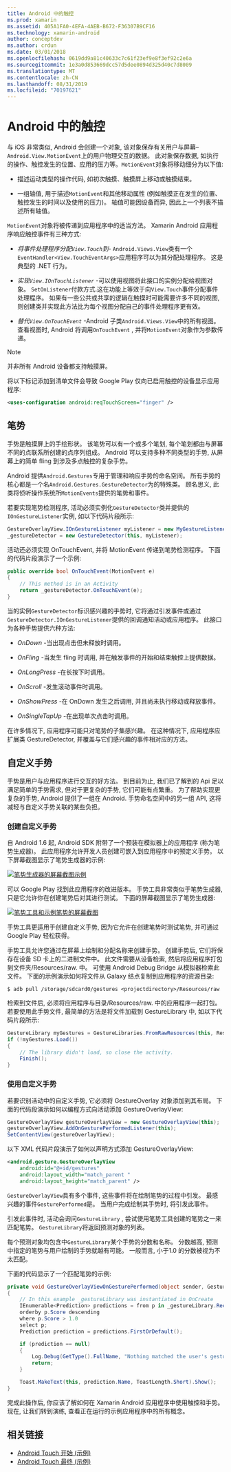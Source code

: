 ```yaml
---
title: Android 中的触控
ms.prod: xamarin
ms.assetid: 405A1FA0-4EFA-4AEB-B672-F36307B9CF16
ms.technology: xamarin-android
author: conceptdev
ms.author: crdun
ms.date: 03/01/2018
ms.openlocfilehash: 0619dd9a81c40633c7c61f23ef9e8f3ef92c2e6a
ms.sourcegitcommit: 1e3a0d853669dcc57d5dee0894d325d40c7d8009
ms.translationtype: MT
ms.contentlocale: zh-CN
ms.lasthandoff: 08/31/2019
ms.locfileid: "70197621"
---
```

# <a name="touch-in-android"></a>Android 中的触控

与 iOS 非常类似, Android 会创建一个对象, 该对象保存有关用户与屏幕&ndash; `Android.View.MotionEvent`上的用户物理交互的数据。 此对象保存数据, 如执行的操作、触控发生的位置、应用的压力等。`MotionEvent`对象将移动细分为以下值:

- 描述运动类型的操作代码, 如初次触摸、触摸屏上移动或触摸结束。

- 一组轴值, 用于描述`MotionEvent`和其他移动属性 (例如触摸正在发生的位置、触控发生的时间以及使用的压力)。
   轴值可能因设备而异, 因此上一个列表不描述所有轴值。


`MotionEvent`对象将被传递到应用程序中的适当方法。 Xamarin Android 应用程序响应触控事件有三种方式:

- *将事件处理程序分配`View.Touch`到*- `Android.Views.View`类有一个`EventHandler<View.TouchEventArgs>`应用程序可以为其分配处理程序。 这是典型的 .NET 行为。

- *实现`View.IOnTouchListener`*  -可以使用视图将此接口的实例分配给视图对象。 `SetOnListener`付款方式.这在功能上等效于向`View.Touch`事件分配事件处理程序。 如果有一些公共或共享的逻辑在触摸时可能需要许多不同的视图, 则创建类并实现此方法比为每个视图分配自己的事件处理程序更有效。

- *替代`View.OnTouchEvent`*  -Android 子类`Android.Views.View`中的所有视图。 查看视图时, Android 将调用`OnTouchEvent` , 并将`MotionEvent`对象作为参数传递。


> [!NOTE]
> 并非所有 Android 设备都支持触摸屏。 

将以下标记添加到清单文件会导致 Google Play 仅向已启用触控的设备显示应用程序:

```xml
<uses-configuration android:reqTouchScreen="finger" />
```

## <a name="gestures"></a>笔势

手势是触摸屏上的手绘形状。 该笔势可以有一个或多个笔划, 每个笔划都由与屏幕不同的点联系所创建的点序列组成。 Android 可以支持多种不同类型的手势, 从屏幕上的简单 fling 到涉及多点触控的复杂手势。

Android 提供`Android.Gestures`专用于管理和响应手势的命名空间。 所有手势的核心都是一个名`Android.Gestures.GestureDetector`为的特殊类。 顾名思义, 此类将侦听操作系统所`MotionEvents`提供的笔势和事件。

若要实现笔势检测程序, 活动必须实例化`GestureDetector`类并提供的`IOnGestureListener`实例, 如以下代码片段所示:

```csharp
GestureOverlayView.IOnGestureListener myListener = new MyGestureListener();
_gestureDetector = new GestureDetector(this, myListener);
```

活动还必须实现 OnTouchEvent, 并将 MotionEvent 传递到笔势检测程序。 下面的代码片段演示了一个示例:

```csharp
public override bool OnTouchEvent(MotionEvent e)
{
    // This method is in an Activity
    return _gestureDetector.OnTouchEvent(e);
}
```

当的实例`GestureDetector`标识感兴趣的手势时, 它将通过引发事件或通过`GestureDetector.IOnGestureListener`提供的回调通知活动或应用程序。
此接口为各种手势提供六种方法:

- *OnDown* -当出现点击但未释放时调用。

- *OnFling* -当发生 fling 时调用, 并在触发事件的开始和结束触控上提供数据。

- *OnLongPress* -在长按下时调用。

- *OnScroll* -发生滚动事件时调用。

- *OnShowPress* -在 OnDown 发生之后调用, 并且尚未执行移动或释放事件。

- *OnSingleTapUp* -在出现单次点击时调用。


在许多情况下, 应用程序可能只对笔势的子集感兴趣。 在这种情况下, 应用程序应扩展类 GestureDetector, 并覆盖与它们感兴趣的事件相对应的方法。

## <a name="custom-gestures"></a>自定义手势

手势是用户与应用程序进行交互的好方法。 到目前为止, 我们已了解到的 Api 足以满足简单的手势需求, 但对于更复杂的手势, 它们可能有点繁重。 为了帮助实现更复杂的手势, Android 提供了一组在 Android. 手势命名空间中的另一组 API, 这将减轻与自定义手势关联的某些负担。

### <a name="creating-custom-gestures"></a>创建自定义手势

自 Android 1.6 起, Android SDK 附带了一个预装在模拟器上的应用程序 (称为笔势生成器)。 此应用程序允许开发人员创建可嵌入到应用程序中的预定义手势。 以下屏幕截图显示了笔势生成器的示例:

[![笔势生成器的屏幕截图示例](touch-in-android-images/image11.png)](touch-in-android-images/image11.png#lightbox)

可以 Google Play 找到此应用程序的改进版本。 手势工具非常类似于笔势生成器, 只是它允许你在创建笔势后对其进行测试。 下面的屏幕截图显示了笔势生成器:

[![笔势工具和示例笔势的屏幕截图](touch-in-android-images/image12.png)](touch-in-android-images/image12.png#lightbox)

手势工具更适用于创建自定义手势, 因为它允许在创建笔势时测试笔势, 并可通过 Google Play 轻松获得。

手势工具允许您通过在屏幕上绘制和分配名称来创建手势。 创建手势后, 它们将保存在设备 SD 卡上的二进制文件中。 此文件需要从设备检索, 然后将应用程序打包到文件夹/Resources/raw. 中。 可使用 Android Debug Bridge 从模拟器检索此文件。 下面的示例演示如何将文件从 Galaxy 结点复制到应用程序的资源目录:

```shell
$ adb pull /storage/sdcard0/gestures <projectdirectory>/Resources/raw
```

检索到文件后, 必须将应用程序与目录/Resources/raw. 中的应用程序一起打包。 若要使用此手势文件, 最简单的方法是将文件加载到 GestureLibrary 中, 如以下代码片段所示:

```csharp
GestureLibrary myGestures = GestureLibraries.FromRawResources(this, Resource.Raw.gestures);
if (!myGestures.Load())
{
    // The library didn't load, so close the activity.
    Finish();
}
```

### <a name="using-custom-gestures"></a>使用自定义手势

若要识别活动中的自定义手势, 它必须将 GestureOverlay 对象添加到其布局。 下面的代码段演示如何以编程方式向活动添加 GestureOverlayView:

```csharp
GestureOverlayView gestureOverlayView = new GestureOverlayView(this);
gestureOverlayView.AddOnGesturePerformedListener(this);
SetContentView(gestureOverlayView);
```

以下 XML 代码片段演示了如何以声明方式添加 GestureOverlayView:

```xml
<android.gesture.GestureOverlayView
    android:id="@+id/gestures"
    android:layout_width="match_parent "
    android:layout_height="match_parent" />
```

`GestureOverlayView`具有多个事件, 这些事件将在绘制笔势的过程中引发。 最感兴趣的事件`GesturePerformed`是。 当用户完成绘制其手势时, 将引发此事件。

引发此事件时, 活动会询问`GestureLibrary` , 尝试使用笔势工具创建的笔势之一来匹配笔势。 `GestureLibrary`将返回预测对象的列表。

每个预测对象均包含中`GestureLibrary`某个手势的分数和名称。 分数越高, 预测中指定的笔势与用户绘制的手势就越有可能。
一般而言, 小于1.0 的分数被视为不太匹配。

下面的代码显示了一个匹配笔势的示例:

```csharp
private void GestureOverlayViewOnGesturePerformed(object sender, GestureOverlayView.GesturePerformedEventArgs gesturePerformedEventArgs)
{
    // In this example _gestureLibrary was instantiated in OnCreate
    IEnumerable<Prediction> predictions = from p in _gestureLibrary.Recognize(gesturePerformedEventArgs.Gesture)
    orderby p.Score descending
    where p.Score > 1.0
    select p;
    Prediction prediction = predictions.FirstOrDefault();

    if (prediction == null)
    {
        Log.Debug(GetType().FullName, "Nothing matched the user's gesture.");
        return;
    }

    Toast.MakeText(this, prediction.Name, ToastLength.Short).Show();
}
```

完成此操作后, 你应该了解如何在 Xamarin Android 应用程序中使用触控和手势。 现在, 让我们转到演练, 查看正在运行的示例应用程序中的所有概念。



## <a name="related-links"></a>相关链接

- [Android Touch 开始 (示例)](https://docs.microsoft.com/samples/xamarin/monodroid-samples/applicationfundamentals-touch-start)
- [Android Touch 最终 (示例)](https://docs.microsoft.com/samples/xamarin/monodroid-samples/applicationfundamentals-touch-final)
